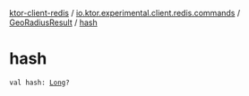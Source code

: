 [ktor-client-redis](../../index.md) / [io.ktor.experimental.client.redis.commands](../index.md) / [GeoRadiusResult](index.md) / [hash](./hash.md)

# hash

`val hash: `[`Long`](https://kotlinlang.org/api/latest/jvm/stdlib/kotlin/-long/index.html)`?`